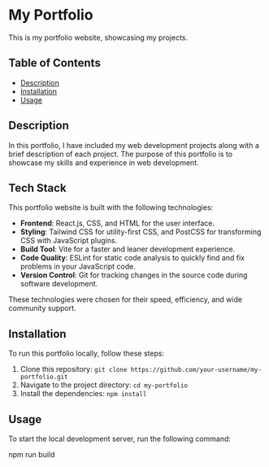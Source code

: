 # My Portfolio

This is my portfolio website, showcasing my projects.

## Table of Contents

- [Description](#description)
- [Installation](#installation)
- [Usage](#usage)

## Description

In this portfolio, I have included my web development projects along with a brief description of each project. The purpose of this portfolio is to showcase my skills and experience in web development.

## Tech Stack

This portfolio website is built with the following technologies:

- **Frontend**: React.js, CSS, and HTML for the user interface.
- **Styling**: Tailwind CSS for utility-first CSS, and PostCSS for transforming CSS with JavaScript plugins.
- **Build Tool**: Vite for a faster and leaner development experience.
- **Code Quality**: ESLint for static code analysis to quickly find and fix problems in your JavaScript code.
- **Version Control**: Git for tracking changes in the source code during software development.

These technologies were chosen for their speed, efficiency, and wide community support.

## Installation

To run this portfolio locally, follow these steps:

1. Clone this repository: `git clone https://github.com/your-username/my-portfolio.git`
2. Navigate to the project directory: `cd my-portfolio`
3. Install the dependencies: `npm install`

## Usage

To start the local development server, run the following command:

npm run build